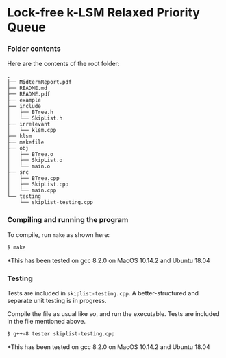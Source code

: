 # Lock-free k-LSM Relaxed Priority Queue

### Folder contents

Here are the contents of the root folder:

```
.
├── MidtermReport.pdf
├── README.md
├── README.pdf
├── example
├── include
│   ├── BTree.h
│   └── SkipList.h
├── irrelevant
│   └── klsm.cpp
├── klsm
├── makefile
├── obj
│   ├── BTree.o
│   ├── SkipList.o
│   └── main.o
├── src
│   ├── BTree.cpp
│   ├── SkipList.cpp
│   └── main.cpp
└── testing
    └── skiplist-testing.cpp
```

### Compiling and running the program 

To compile, run `make` as shown here:
```bash
$ make
```
*This has been tested on gcc 8.2.0 on MacOS 10.14.2 and Ubuntu 18.04

### Testing

Tests are included in `skiplist-testing.cpp`. A better-structured and separate unit testing is in progress.

Compile the file as usual like so, and run the executable. Tests are included in the file mentioned above.

```bash
$ g++-8 tester skiplist-testing.cpp
```
*This has been tested on gcc 8.2.0 on MacOS 10.14.2 and Ubuntu 18.04






